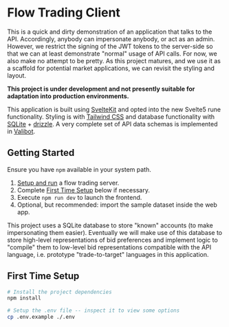 # Flow Trading Client

This is a quick and dirty demonstration of an application that talks to the
API. Accordingly, anybody can impersonate anybody, or act as an admin. However,
we restrict the signing of the JWT tokens to the server-side so that we can at
least demonstrate "normal" usage of API calls. For now, we also make no attempt
to be pretty. As this project matures, and we use it as a scaffold for
potential market applications, we can revisit the styling and layout.

**This project is under development and not presently suitable for adaptation into production environments.**

This application is built using [SvelteKit](https://kit.svelte.dev/) and opted into the new Svelte5 rune functionality. Styling is with [Tailwind CSS](https://tailwindcss.com/) and database functionality with [SQLite](https://www.sqlite.org/) + [drizzle](https://orm.drizzle.team/). A very complete set of API data schemas is implemented in [Valibot](https://valibot.dev/).

## Getting Started

Ensure you have `npm` available in your system path.

1. [Setup and run](https://github.com/forward-market-design/flow-trading-service) a flow trading server.
2. Complete [First Time Setup](#first-time-setup) below if necessary.
3. Execute `npm run dev` to launch the frontend.
4. Optional, but recommended: import the sample dataset inside the web app.

This project uses a SQLite database to store "known" accounts (to make impersonating them easier). Eventually we will make use of this database to store high-level representations of bid preferences and implement logic to "compile" them to low-level bid representations compatible with the API language, i.e. prototype "trade-to-target" languages in this application.

## First Time Setup

```bash
# Install the project dependencies
npm install

# Setup the .env file -- inspect it to view some options
cp .env.example ./.env
```
